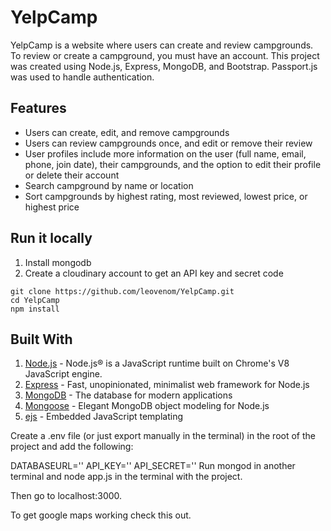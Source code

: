 # YelpCamp

YelpCamp is a website where users can create and review campgrounds. To review or create a campground, you must have an account.
This project was created using Node.js, Express, MongoDB, and Bootstrap. Passport.js was used to handle authentication.

## Features
* Users can create, edit, and remove campgrounds
* Users can review campgrounds once, and edit or remove their review
* User profiles include more information on the user (full name, email, phone, join date), their campgrounds, and the option to edit their profile or delete their account
* Search campground by name or location
* Sort campgrounds by highest rating, most reviewed, lowest price, or highest price

## Run it locally
1. Install mongodb
2. Create a cloudinary account to get an API key and secret code
```
git clone https://github.com/leovenom/YelpCamp.git
cd YelpCamp
npm install
```
## Built With
1. [Node.js](https://nodejs.org/) - Node.js® is a JavaScript runtime built on Chrome's V8 JavaScript engine.
2. [Express](https://expressjs.com//) - Fast, unopinionated, minimalist web framework for Node.js
3. [MongoDB](https://www.mongodb.com/) - The database for modern applications
4. [Mongoose](https://mongoosejs.com/) - Elegant MongoDB object modeling for Node.js
5. [ejs](https://ejs.co/) - Embedded JavaScript templating

Create a .env file (or just export manually in the terminal) in the root of the project and add the following:

DATABASEURL='<url>'
API_KEY=''<key>
API_SECRET='<secret>'
Run mongod in another terminal and node app.js in the terminal with the project.

Then go to localhost:3000.

To get google maps working check this out.
